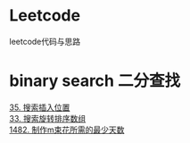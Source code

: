 # Leetcode
leetcode代码与思路
# binary search 二分查找
[35. 搜索插入位置](https://github.com/pipixiaox/Leetcode/blob/main/biSearch/searchInsert.py)\
[33. 搜索旋转排序数组](https://github.com/pipixiaox/Leetcode/blob/main/biSearch/targetSearch.py)\
[1482. 制作m束花所需的最少天数](https://github.com/pipixiaox/Leetcode/blob/main/biSearch/bloomDay.py)
